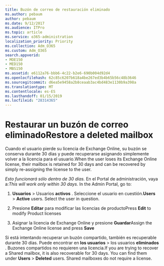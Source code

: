 ```yaml
---
title: Buzón de correo de restauración eliminado
ms.author: pebaum
author: pebaum
ms.date: 9/12/2017
ms.audience: ITPro
ms.topic: article
ms.service: o365-administration
localization_priority: Priority
ms.collection: Adm_O365
ms.custom: Adm_O365
search.appverid:
- MOE150
- MED150
- MBS150
ms.assetid: e6112a76-bbb6-4c22-b2e6-690b004d92d4
ms.openlocfilehash: 62c85c6207b618a4be267ed3b4b65b56c48b3646
ms.sourcegitcommit: d6ea5e9458a2b8ceaab3ac4bd483e1130b9a398a
ms.translationtype: MT
ms.contentlocale: es-ES
ms.lasthandoff: 01/15/2019
ms.locfileid: "28314365"
---
```

# <a name="restore-a-deleted-mailbox"></a><span data-ttu-id="ea2d6-102">Restaurar un buzón de correo eliminado</span><span class="sxs-lookup"><span data-stu-id="ea2d6-102">Restore a deleted mailbox</span></span>

<span data-ttu-id="ea2d6-103">Cuando el usuario pierde su licencia de Exchange Online, su buzón se conserva durante 30 días y puede recuperarse asignando simplemente volver a la licencia para el usuario.</span><span class="sxs-lookup"><span data-stu-id="ea2d6-103">When the user loses its Exchange Online license, their mailbox is retained for 30 days and can be recovered by simply re-assigning the license to the user.</span></span>
  
 <span data-ttu-id="ea2d6-p101">*Esto funcionará sólo dentro de 30 días.*  En el Portal de administración, vaya a:</span><span class="sxs-lookup"><span data-stu-id="ea2d6-p101">*This will work only within 30 days.*  In the Admin Portal, go to:</span></span> 
  
1. <span data-ttu-id="ea2d6-p102">**Usuarios** \> Usuarios **activos** . Seleccione el usuario en cuestión.</span><span class="sxs-lookup"><span data-stu-id="ea2d6-p102">**Users** \> **Active** users. Select the user in question.</span></span> 
    
2. <span data-ttu-id="ea2d6-108">Presione **Editar** para modificar las licencias de producto</span><span class="sxs-lookup"><span data-stu-id="ea2d6-108">Press **Edit** to modify Product licenses</span></span> 
    
3. <span data-ttu-id="ea2d6-109">Asignar la licencia de Exchange Online y presione **Guardar**</span><span class="sxs-lookup"><span data-stu-id="ea2d6-109">Assign the Exchange Online license and press **Save**</span></span>
    
<span data-ttu-id="ea2d6-p103">Si está intentando recuperar un buzón compartido, también es recuperable durante 30 días. Puede encontrar en **los usuarios** \> los usuarios **eliminados** . Buzones compartidos no requieren una licencia.</span><span class="sxs-lookup"><span data-stu-id="ea2d6-p103">If you are trying to recover a Shared mailbox, it is also recoverable for 30 days. You can find them under **Users** \> **Deleted** users. Shared mailboxes do not require a license.</span></span> 
  

